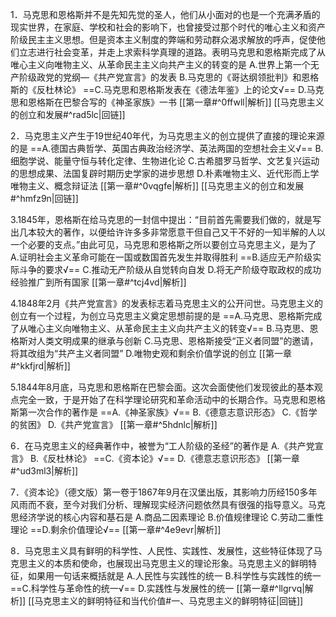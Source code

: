 1．马克思和恩格斯并不是先知先觉的圣人，他们从小面对的也是一个充满矛盾的现实世界，在家庭、学校和社会的影响下，也曾接受过那个时代的唯心主义和资产阶级民主主义思想。但是资本主义制度的弊端和劳动群众渴求解放的呼声，促使他们立志进行社会变革，并走上求索科学真理的道路。表明马克思和恩格斯完成了从唯心主义向唯物主义、从革命民主主义向共产主义的转变的是
A.世界上第一个无产阶级政党的党纲—《共产党宣言》的发表
B.马克思的《哥达纲领批判》和恩格斯的《反杜林论》
==C.马克思和恩格斯发表在《德法年鉴》上的论文√==
D.马克思和恩格斯在巴黎合写的《神圣家族》一书
[[第一章#^0ffwll|解析]] 
[[马克思主义的创立和发展#^rad5lc|回链]]

2．马克思主义产生于19世纪40年代，为马克思主义的创立提供了直接的理论来源的是
==A.德国古典哲学、英国古典政治经济学、英法两国的空想社会主义√==
B.细胞学说、能量守恒与转化定律、生物进化论
C.古希腊罗马哲学、文艺复兴运动的思想成果、法国复辟时期历史学家的进步思想
D.朴素唯物主义、近代形而上学唯物主义、概念辩证法
[[第一章#^0vqgfe|解析]]
[[马克思主义的创立和发展#^hmfz9n|回链]]

3.1845年，恩格斯在给马克思的一封信中提出：“目前首先需要我们做的，就是写出几本较大的著作，以便给许许多多非常愿意干但自己又干不好的一知半解的人以一个必要的支点。”由此可见，马克思和恩格斯之所以要创立马克思主义，是为了
A.证明社会主义革命可能在一国或数国首先发生并取得胜利
==B.适应无产阶级实际斗争的要求√==
C.推动无产阶级从自觉转向自发
D.将无产阶级夺取政权的成功经验推广到所有国家
[[第一章#^tcj4vd|解析]]

4.1848年2月《共产党宣言》的发表标志着马克思主义的公开问世。马克思主义的创立有一个过程，为创立马克思主义奠定思想前提的是
==A.马克思、恩格斯完成了从唯心主义向唯物主义、从革命民主主义向共产主义的转变√==
B.马克思、恩格斯对人类文明成果的继承与创新
C.马克思、恩格斯接受“正义者同盟”的邀请，将其改组为“共产主义者同盟”
D.唯物史观和剩余价值学说的创立
[[第一章#^kkfjrd|解析]]

5.1844年8月底，马克思和恩格斯在巴黎会面。这次会面使他们发现彼此的基本观点完全一致，于是开始了在科学理论研究和革命活动中的长期合作。马克思和恩格斯第一次合作的著作是
==A.《神圣家族》√==
B.《德意志意识形态》
C.《哲学的贫困》
D.《共产党宣言》 
[[第一章#^5hdnlc|解析]]

6．在马克思主义的经典著作中，被誉为“工人阶级的圣经”的著作是
A.《共产党宣言》
B.《反杜林论》
==C.《资本论》√==
D.《德意志意识形态》
[[第一章#^ud3ml3|解析]]

7．《资本论》（德文版）第一卷于1867年9月在汉堡出版，其影响力历经150多年风雨而不衰，至今对我们分析、理解现实经济问题依然具有很强的指导意义。马克思经济学说的核心内容和基石是
A.商品二因素理论
B.价值规律理论
C.劳动二重性理论
==D.剩余价值理论√==
[[第一章#^4e9evr|解析]]

8．马克思主义具有鲜明的科学性、人民性、实践性、发展性，这些特征体现了马克思主义的本质和使命，也展现出马克思主义的理论形象。马克思主义的鲜明特征，如果用一句话来概括就是
A.人民性与实践性的统一
B.科学性与实践性的统一
==C.科学性与革命性的统一√==
D.实践性与发展性的统一
[[第一章#^llgrvq|解析]]
[[马克思主义的鲜明特征和当代价值#一、马克思主义的鲜明特征|回链]]